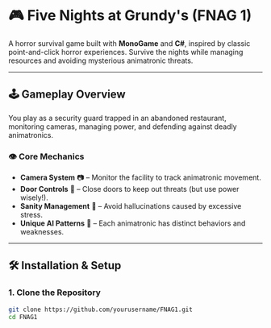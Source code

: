 # 🎮 Five Nights at Grundy's (FNAG 1)

A horror survival game built with **MonoGame** and **C#**, inspired by classic point-and-click horror experiences. Survive the nights while managing resources and avoiding mysterious animatronic threats.

---

## 🕹️ Gameplay Overview  
You play as a security guard trapped in an abandoned restaurant, monitoring cameras, managing power, and defending against deadly animatronics.

### 👁️ **Core Mechanics**
- **Camera System** 📷 – Monitor the facility to track animatronic movement.
- **Door Controls** 🚪 – Close doors to keep out threats (but use power wisely!).
- **Sanity Management** 🧠 – Avoid hallucinations caused by excessive stress.
- **Unique AI Patterns** 🤖 – Each animatronic has distinct behaviors and weaknesses.

---

## 🛠️ Installation & Setup

### **1. Clone the Repository**
```sh
git clone https://github.com/yourusername/FNAG1.git
cd FNAG1
